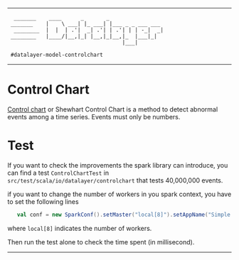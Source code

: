 -------------------------------------------------------------------------------
```
  _______    ____      _       _
 _______    |    \ ___| |_ ___| |___ _ _ ___ ___ 
  ________  |  |  | .'|  _| .'| | .'| | | -_|  _|
 ________   |____/|__,|_| |__,|_|__,|_  |___|_|
                                    |___|        

 #datalayer-model-controlchart
```
-------------------------------------------------------------------------------
# Control Chart

[Control chart](http://en.wikipedia.org/wiki/Control_chart) or Shewhart Control Chart is a method to detect abnormal
events among a time series. Events must only be numbers.

 # Test
 If you want to check the improvements the spark library can introduce, you can find a test `ControlChartTest` in
 `src/test/scala/io/datalayer/controlchart` that tests 40,000,000 events.

 if you want to change the number of workers in you spark context, you have to set the following lines
 ```scala
    val conf = new SparkConf().setMaster("local[8]").setAppName("Simple Application")
 ```
where `local[8]` indicates the number of workers.

Then run the test alone to check the time spent (in millisecond).

-------------------------------------------------------------------------------
